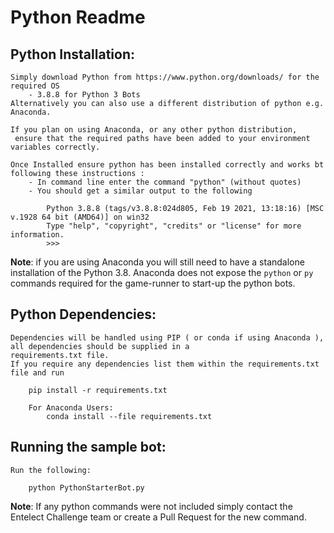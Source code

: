 # Python Readme

## Python Installation:

	Simply download Python from https://www.python.org/downloads/ for the required OS
		- 3.8.8 for Python 3 Bots
	Alternatively you can also use a different distribution of python e.g. Anaconda.
		
	If you plan on using Anaconda, or any other python distribution,
	 ensure that the required paths have been added to your environment variables correctly.
	
	Once Installed ensure python has been installed correctly and works bt following these instructions :
		- In command line enter the command "python" (without quotes)
		- You should get a similar output to the following

			Python 3.8.8 (tags/v3.8.8:024d805, Feb 19 2021, 13:18:16) [MSC v.1928 64 bit (AMD64)] on win32
            Type "help", "copyright", "credits" or "license" for more information.
            >>>

**Note**: if you are using Anaconda you will still need to have a standalone installation of the Python 3.8. Anaconda does not expose the `python` or `py` commands required for the game-runner to start-up the python bots.

## Python Dependencies:

	Dependencies will be handled using PIP ( or conda if using Anaconda ), all dependencies should be supplied in a 
	requirements.txt file. 
	If you require any dependencies list them within the requirements.txt file and run
		
		pip install -r requirements.txt
		
		For Anaconda Users:
		    conda install --file requirements.txt
		

## Running the sample bot:

	Run the following:
		
		python PythonStarterBot.py

**Note**:
If any python commands were not included simply contact the Entelect Challenge team or create a Pull Request for the new command. 